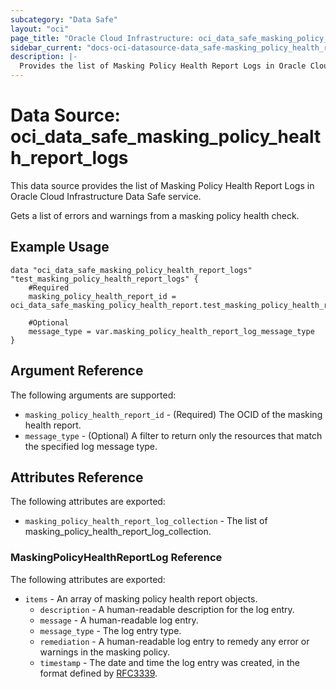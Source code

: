 ```yaml
---
subcategory: "Data Safe"
layout: "oci"
page_title: "Oracle Cloud Infrastructure: oci_data_safe_masking_policy_health_report_logs"
sidebar_current: "docs-oci-datasource-data_safe-masking_policy_health_report_logs"
description: |-
  Provides the list of Masking Policy Health Report Logs in Oracle Cloud Infrastructure Data Safe service
---
```


# Data Source: oci_data_safe_masking_policy_health_report_logs
This data source provides the list of Masking Policy Health Report Logs in Oracle Cloud Infrastructure Data Safe service.

Gets a list of errors and warnings from a masking policy health check.


## Example Usage

```hcl
data "oci_data_safe_masking_policy_health_report_logs" "test_masking_policy_health_report_logs" {
	#Required
	masking_policy_health_report_id = oci_data_safe_masking_policy_health_report.test_masking_policy_health_report.id

	#Optional
	message_type = var.masking_policy_health_report_log_message_type
}
```

## Argument Reference

The following arguments are supported:

* `masking_policy_health_report_id` - (Required) The OCID of the masking health report.
* `message_type` - (Optional) A filter to return only the resources that match the specified log message type.


## Attributes Reference

The following attributes are exported:

* `masking_policy_health_report_log_collection` - The list of masking_policy_health_report_log_collection.

### MaskingPolicyHealthReportLog Reference

The following attributes are exported:

* `items` - An array of masking policy health report objects.
	* `description` - A human-readable description for the log entry.
	* `message` - A human-readable log entry.
	* `message_type` - The log entry type.
	* `remediation` - A human-readable log entry to remedy any error or warnings in the masking policy.
	* `timestamp` - The date and time the log entry was created, in the format defined by [RFC3339](https://tools.ietf.org/html/rfc3339). 

